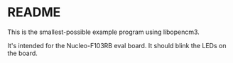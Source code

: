 # README

This is the smallest-possible example program using libopencm3.

It's intended for the Nucleo-F103RB eval board. It should blink
the LEDs on the board.


